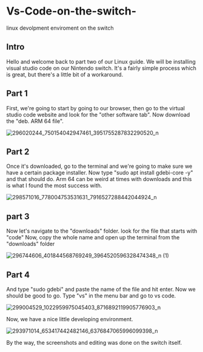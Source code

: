 # Vs-Code-on-the-switch-
linux devolpment enviroment on the switch 

## Intro

Hello and welcome back to part two of our Linux guide. We will be installing visual studio code on our Nintendo switch. It's a fairly simple process which is great, but there's a little bit of a workaround.

## Part 1

First, we're going to start by going to our browser, then go to the virtual studio code website and look for the "other software tab". Now download the 
"deb. ARM 64 file".

![296020244_750154042947461_3951755287832290520_n](https://user-images.githubusercontent.com/106455334/187410750-5c44cbdb-972e-4fc1-9ac6-3ac4865110f5.jpg)

## Part 2

Once it's downloaded, go to the terminal and we're going to make sure we have a certain package installer. 
Now type "sudo apt install gdebi-core -y"
and that should do. Arm 64 can be weird at times with downloads and this is what I found the most success with. 

![298571016_778004753531631_7916527288442044924_n](https://user-images.githubusercontent.com/106455334/187411657-d793515f-072f-4012-9947-11b0eca764a5.png)

## part 3

Now let's navigate to the "downloads" folder.
look for the file that starts with "code"
Now, copy the whole name and open up the terminal from the "downloads" folder

![296744606_401844568769249_3964520596328474348_n (1)](https://user-images.githubusercontent.com/106455334/187413571-ba0e97da-f8c9-4739-b7d9-369eb58dac3a.png)

## Part 4
And type "sudo gdebi" and paste the name of the file and hit enter. Now we should be good to go. Type "vs" in the menu bar and go to vs code.

![299004529_1022959975045403_8716892119905776903_n](https://user-images.githubusercontent.com/106455334/187414837-1bae3fde-6958-4669-b651-0bdedd3a1688.png)

Now, we have a nice little developing environment.

![293971014_653417442482146_6376847065996099398_n](https://user-images.githubusercontent.com/106455334/187415803-e3001815-2719-4d93-b59a-4c11d7272be7.png)


By the way, the screenshots and  editing was done on the switch itself. 

